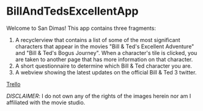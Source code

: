 # BillAndTedsExcellentApp

Welcome to San Dimas! This app contains three fragments:
1. A recyclerview that contains a list of some of the most significant characters that appear in the movies "Bill & Ted's Excellent Adventure" and "Bill & Ted's Bogus Journey". When a character's tile is clicked, you are taken to another page that has more information on that character.
2. A short questionnaire to determine which Bill & Ted character you are.
3. A webview showing the latest updates on the official Bill & Ted 3 twitter.

[Trello](https://trello.com/b/zsJ0R6TS/bill-and-ted-app)

*DISCLAIMER*: I do not own any of the rights of the images herein nor am I affiliated with the movie studio.
